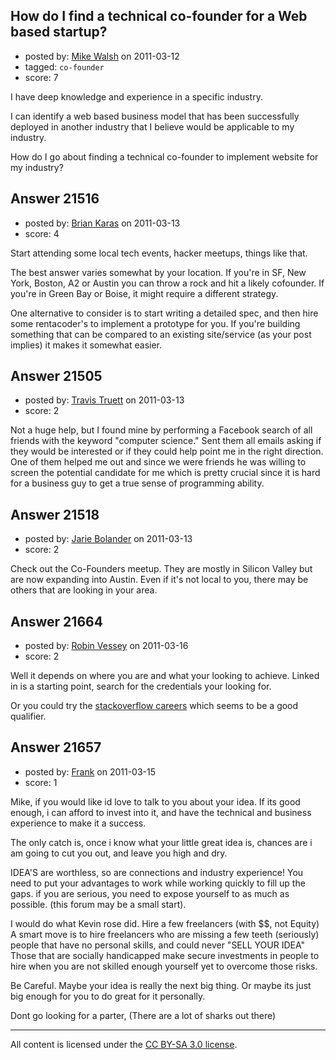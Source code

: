 ## How do I find a technical co-founder for a Web based startup?

- posted by: [Mike Walsh](https://stackexchange.com/users/-1/8423-mike-walsh) on 2011-03-12
- tagged: `co-founder`
- score: 7

I have deep knowledge and experience in a specific industry.

I can identify a web based business model that has been successfully deployed in another industry that I believe would be applicable to my industry.

How do I go about finding a technical co-founder to implement website for my industry?





## Answer 21516

- posted by: [Brian Karas](https://stackexchange.com/users/-1/8465-brian-karas) on 2011-03-13
- score: 4

Start attending some local tech events, hacker meetups, things like that.

The best answer varies somewhat by your location.  If you're in SF, New York, Boston, A2 or Austin you can throw a rock and hit a likely cofounder.  If you're in Green Bay or Boise, it might require a different strategy.

One alternative to consider is to start writing a detailed spec, and then hire some rentacoder's to implement a prototype for you.  If you're building something that can be compared to an existing site/service (as your post implies) it makes it somewhat easier.


## Answer 21505

- posted by: [Travis Truett](https://stackexchange.com/users/-1/8591-travis-truett) on 2011-03-13
- score: 2

Not a huge help, but I found mine by performing a Facebook search of all friends with the keyword "computer science."  Sent them all emails asking if they would be interested or if they could help point me in the right direction.  One of them helped me out and since we were friends he was willing to screen the potential candidate for me which is pretty crucial since it is hard for a business guy to get a true sense of programming ability.


## Answer 21518

- posted by: [Jarie Bolander](https://stackexchange.com/users/-1/585-jarie-bolander) on 2011-03-13
- score: 2

Check out the Co-Founders meetup. They are mostly in Silicon Valley but are now expanding into Austin. Even if it's not local to you, there may be others that are looking in your area.


## Answer 21664

- posted by: [Robin Vessey](https://stackexchange.com/users/-1/984-robin-vessey) on 2011-03-16
- score: 2

<p>Well it depends on where you are and what your looking to achieve.
Linked in is a starting point, search for the credentials your looking for. </p>

<p>Or you could try the <a href="http://careers.stackoverflow.com/">stackoverflow careers</a> which seems to be a good qualifier.</p>



## Answer 21657

- posted by: [Frank](https://stackexchange.com/users/-1/4858-frank) on 2011-03-15
- score: 1

Mike, 
if you would like id love to talk to you about your idea.
If its good enough, i can afford to invest into it, and have the technical and business experience to make it a success.

The only catch is, once i know what your little great idea is, chances are i am going to cut you out, and leave you high and dry.

IDEA'S are worthless, so are connections and industry experience!
You need to put your advantages to work while working quickly to fill up the gaps.
if you are serious, you need to expose yourself to as much as possible.  (this forum may be a small start).

I would do what Kevin rose did.
Hire a few freelancers (with $$, not Equity) 
A smart move is to hire freelancers who are missing a few teeth (seriously)
people that have no personal skills, and could never "SELL YOUR IDEA" 
Those that are socially handicapped make secure investments in people to hire when you are not skilled enough yourself yet to overcome those risks.


Be Careful.
Maybe your idea is really the next big thing.
Or maybe its just big enough for you to do great for it personally.

Dont go looking for a parter,
(There are a lot of sharks out there)






---

All content is licensed under the [CC BY-SA 3.0 license](https://creativecommons.org/licenses/by-sa/3.0/).

